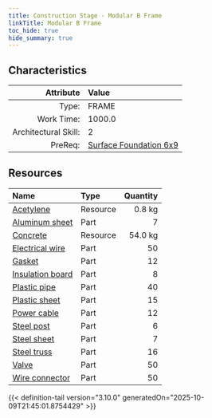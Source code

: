 ```yaml
---
title: Construction Stage - Modular B Frame
linkTitle: Modular B Frame
toc_hide: true
hide_summary: true
---
```

<!-- This is generated by the MarsSim HelpGenertor, do not edit. -->

## Characteristics

| Attribute      | Value |
|--------:|:------|
|Type:|FRAME|
|Work Time:|1000.0|
|Architectural Skill:|2|
|PreReq:|[Surface Foundation 6x9](/docs/definitions/construction/surface-foundation-6x9)|

## Resources

| Name | Type | Quantity |
|:-----|:-----|-----:|
|[Acetylene](/docs/definitions/resource/acetylene)|Resource|0.8 kg|
|[Aluminum sheet](/docs/definitions/part/aluminum-sheet)|Part|7|
|[Concrete](/docs/definitions/resource/concrete)|Resource|54.0 kg|
|[Electrical wire](/docs/definitions/part/electrical-wire)|Part|50|
|[Gasket](/docs/definitions/part/gasket)|Part|12|
|[Insulation board](/docs/definitions/part/insulation-board)|Part|8|
|[Plastic pipe](/docs/definitions/part/plastic-pipe)|Part|40|
|[Plastic sheet](/docs/definitions/part/plastic-sheet)|Part|15|
|[Power cable](/docs/definitions/part/power-cable)|Part|12|
|[Steel post](/docs/definitions/part/steel-post)|Part|6|
|[Steel sheet](/docs/definitions/part/steel-sheet)|Part|7|
|[Steel truss](/docs/definitions/part/steel-truss)|Part|16|
|[Valve](/docs/definitions/part/valve)|Part|50|
|[Wire connector](/docs/definitions/part/wire-connector)|Part|50|




{{< definition-tail version="3.10.0" generatedOn="2025-10-09T21:45:01.8754429" >}}

